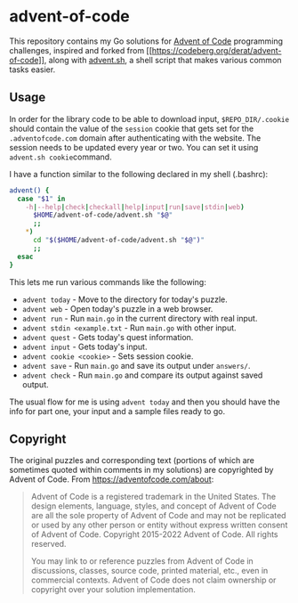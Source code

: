 # advent-of-code

This repository contains my Go solutions for [Advent of Code] programming
challenges, inspired and forked from [[https://codeberg.org/derat/advent-of-code]], along with 
[advent.sh](./advent.sh), a shell script that makes various common tasks easier.

[Advent of Code]: https://adventofcode.com/

## Usage

In order for the library code to be able to download input,
`$REPO_DIR/.cookie` should contain the value of the `session` cookie
that gets set for the `.adventofcode.com` domain after authenticating with the
website. The session needs to be updated every year or two. You can set it using `advent.sh cookie`command.

I have a function similar to the following declared in my shell (.bashrc):
``` bash
advent() {
  case "$1" in
    -h|--help|check|checkall|help|input|run|save|stdin|web)
      $HOME/advent-of-code/advent.sh "$@"
      ;;
    *)
      cd "$($HOME/advent-of-code/advent.sh "$@")"
      ;;
  esac
}
```
This lets me run various commands like the following:

*   `advent today` - Move to the directory for today's puzzle.
*   `advent web` - Open today's puzzle in a web browser.
*   `advent run` - Run `main.go` in the current directory with real input.
*   `advent stdin <example.txt` - Run `main.go` with other input.
*   `advent quest` - Gets today's quest information.
*   `advent input` - Gets today's input.
*   `advent cookie <cookie>` - Sets session cookie.
*   `advent save` - Run `main.go` and save its output under `answers/`.
*   `advent check` - Run `main.go` and compare its output against saved output.

The usual flow for me is using `advent today` and then you should have the info for part one, your input and a sample files ready to go.

## Copyright

The original puzzles and corresponding text (portions of which are sometimes
quoted within comments in my solutions) are copyrighted by Advent of Code. From
<https://adventofcode.com/about>:

> Advent of Code is a registered trademark in the United States. The design
> elements, language, styles, and concept of Advent of Code are all the sole
> property of Advent of Code and may not be replicated or used by any other
> person or entity without express written consent of Advent of Code. Copyright
> 2015-2022 Advent of Code. All rights reserved.
>
> You may link to or reference puzzles from Advent of Code in discussions,
> classes, source code, printed material, etc., even in commercial contexts.
> Advent of Code does not claim ownership or copyright over your solution
> implementation.

